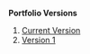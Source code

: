 __Portfolio Versions__
1. [Current Version](https://jacobbolden.com)
2. [Version 1](https://thegoldenbolden.github.io/portfolio-v1)
